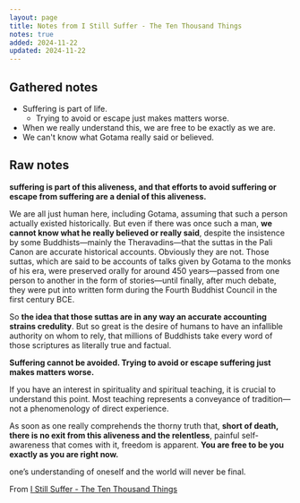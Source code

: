 ```yaml
---
layout: page
title: Notes from I Still Suffer - The Ten Thousand Things
notes: true
added: 2024-11-22
updated: 2024-11-22
---
```


## Gathered notes

- Suffering is part of life.
    - Trying to avoid or escape just makes matters worse.
- When we really understand this, we are free to be exactly as we are.
- We can't know what Gotama really said or believed.

## Raw notes

**suffering is part of this aliveness, and that efforts to avoid suffering or escape from suffering are a denial of this aliveness.**

We are all just human here, including Gotama, assuming that such a person actually existed historically. But even if there was once such a man, **we cannot know what he really believed or really said**, despite the insistence by some Buddhists—mainly the Theravadins—that the suttas in the Pali Canon are accurate historical accounts. Obviously they are not. Those suttas, which are said to be accounts of talks given by Gotama to the monks of his era, were preserved orally for around 450 years—passed from one person to another in the form of stories—until finally, after much debate, they were put into written form during the Fourth Buddhist Council in the first century BCE.

So **the idea that those suttas are in any way an accurate accounting strains credulity**. But so great is the desire of humans to have an infallible authority on whom to rely, that millions of Buddhists take every word of those scriptures as literally true and factual.

**Suffering cannot be avoided. Trying to avoid or escape suffering just makes matters worse.**

If you have an interest in spirituality and spiritual teaching, it is crucial to understand this point. Most teaching represents a conveyance of tradition—not a phenomenology of direct experience.

As soon as one really comprehends the thorny truth that, **short of death, there is no exit from this aliveness and the relentless**, painful self-awareness that comes with it, freedom is apparent. **You are free to be you exactly as you are right now.**

one’s understanding of oneself and the world will never be final.

From [I Still Suffer - The Ten Thousand Things](https://robertsaltzman.substack.com/p/i-still-suffer)
